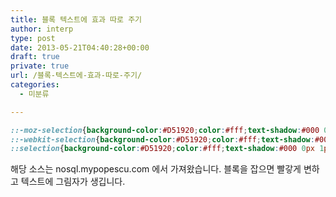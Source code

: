 ```yaml
---
title: 블록 텍스트에 효과 따로 주기
author: interp
type: post
date: 2013-05-21T04:40:28+00:00
draft: true
private: true
url: /블록-텍스트에-효과-따로-주기/
categories:
  - 미분류

---
```

```css
::-moz-selection{background-color:#D51920;color:#fff;text-shadow:#000 0px 1px 0px;}
::-webkit-selection{background-color:#D51920;color:#fff;text-shadow:#000 0px 1px 0px;}
::selection{background-color:#D51920;color:#fff;text-shadow:#000 0px 1px 0px;}
```

해당 소스는 nosql.mypopescu.com 에서 가져왔습니다. 블록을 잡으면 빨갛게 변하고 텍스트에 그림자가 생깁니다.